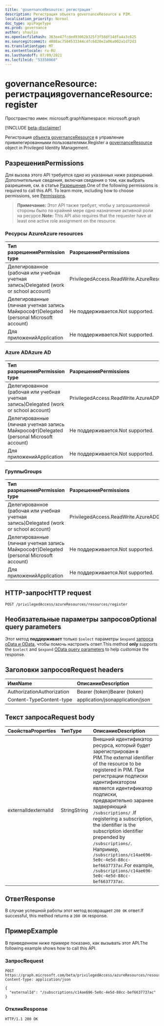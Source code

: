 ```yaml
---
title: 'governanceResource: регистрация'
description: Регистрация объекта governanceResource в PIM.
localization_priority: Normal
doc_type: apiPageType
ms.prod: governance
author: shauliu
ms.openlocfilehash: 363ee47fcded93062b325f3f58df14dfa4a3c625
ms.sourcegitcommit: 4888ac7504533344c4fc6828e2a06a002a1d72d3
ms.translationtype: MT
ms.contentlocale: ru-RU
ms.lasthandoff: 07/09/2021
ms.locfileid: "53350868"
---
```

# <a name="governanceresource-register"></a><span data-ttu-id="41485-103">governanceResource: регистрация</span><span class="sxs-lookup"><span data-stu-id="41485-103">governanceResource: register</span></span>

<span data-ttu-id="41485-104">Пространство имен: microsoft.graph</span><span class="sxs-lookup"><span data-stu-id="41485-104">Namespace: microsoft.graph</span></span>

[!INCLUDE [beta-disclaimer](../../includes/beta-disclaimer.md)]

<span data-ttu-id="41485-105">Регистрация [объекта governanceResource](../resources/governanceresource.md) в управление привилегированными пользователями.</span><span class="sxs-lookup"><span data-stu-id="41485-105">Register a [governanceResource](../resources/governanceresource.md) object in Privileged Identity Management.</span></span>

## <a name="permissions"></a><span data-ttu-id="41485-106">Разрешения</span><span class="sxs-lookup"><span data-stu-id="41485-106">Permissions</span></span>

<span data-ttu-id="41485-p101">Для вызова этого API требуется одно из указанных ниже разрешений. Дополнительные сведения, включая сведения о том, как выбрать разрешения, см. в статье [Разрешения](/graph/permissions-reference#privileged-access-permissions).</span><span class="sxs-lookup"><span data-stu-id="41485-p101">One of the following permissions is required to call this API. To learn more, including how to choose permissions, see [Permissions](/graph/permissions-reference#privileged-access-permissions).</span></span>

><span data-ttu-id="41485-109">**Примечание:** Этот API также требует, чтобы у запрашиваемой стороны было по крайней мере одно назначение активной роли на ресурсе.</span><span class="sxs-lookup"><span data-stu-id="41485-109">**Note:** This API also requires that the requester have at least one active role assignment on the resource.</span></span>

### <a name="azure-resources"></a><span data-ttu-id="41485-110">Ресурсы Azure</span><span class="sxs-lookup"><span data-stu-id="41485-110">Azure resources</span></span>

| <span data-ttu-id="41485-111">Тип разрешения</span><span class="sxs-lookup"><span data-stu-id="41485-111">Permission type</span></span> | <span data-ttu-id="41485-112">Разрешения</span><span class="sxs-lookup"><span data-stu-id="41485-112">Permissions</span></span> |
|:--------------- |:----------- |
| <span data-ttu-id="41485-113">Делегированное (рабочая или учебная учетная запись)</span><span class="sxs-lookup"><span data-stu-id="41485-113">Delegated (work or school account)</span></span> | <span data-ttu-id="41485-114">PrivilegedAccess.ReadWrite.AzureResources</span><span class="sxs-lookup"><span data-stu-id="41485-114">PrivilegedAccess.ReadWrite.AzureResources</span></span> |
| <span data-ttu-id="41485-115">Делегированные (личная учетная запись Майкрософт)</span><span class="sxs-lookup"><span data-stu-id="41485-115">Delegated (personal Microsoft account)</span></span> | <span data-ttu-id="41485-116">Не поддерживается.</span><span class="sxs-lookup"><span data-stu-id="41485-116">Not supported.</span></span> |
| <span data-ttu-id="41485-117">Для приложений</span><span class="sxs-lookup"><span data-stu-id="41485-117">Application</span></span> | <span data-ttu-id="41485-118">Не поддерживается.</span><span class="sxs-lookup"><span data-stu-id="41485-118">Not supported.</span></span> |

### <a name="azure-ad"></a><span data-ttu-id="41485-119">Azure AD</span><span class="sxs-lookup"><span data-stu-id="41485-119">Azure AD</span></span>

| <span data-ttu-id="41485-120">Тип разрешения</span><span class="sxs-lookup"><span data-stu-id="41485-120">Permission type</span></span> | <span data-ttu-id="41485-121">Разрешения</span><span class="sxs-lookup"><span data-stu-id="41485-121">Permissions</span></span> |
|:--------------- |:----------- |
| <span data-ttu-id="41485-122">Делегированное (рабочая или учебная учетная запись)</span><span class="sxs-lookup"><span data-stu-id="41485-122">Delegated (work or school account)</span></span> | <span data-ttu-id="41485-123">PrivilegedAccess.ReadWrite.AzureAD</span><span class="sxs-lookup"><span data-stu-id="41485-123">PrivilegedAccess.ReadWrite.AzureAD</span></span> |
| <span data-ttu-id="41485-124">Делегированные (личная учетная запись Майкрософт)</span><span class="sxs-lookup"><span data-stu-id="41485-124">Delegated (personal Microsoft account)</span></span> | <span data-ttu-id="41485-125">Не поддерживается.</span><span class="sxs-lookup"><span data-stu-id="41485-125">Not supported.</span></span> |
| <span data-ttu-id="41485-126">Для приложений</span><span class="sxs-lookup"><span data-stu-id="41485-126">Application</span></span> | <span data-ttu-id="41485-127">Не поддерживается.</span><span class="sxs-lookup"><span data-stu-id="41485-127">Not supported.</span></span> |

### <a name="groups"></a><span data-ttu-id="41485-128">Группы</span><span class="sxs-lookup"><span data-stu-id="41485-128">Groups</span></span>

|<span data-ttu-id="41485-129">Тип разрешения</span><span class="sxs-lookup"><span data-stu-id="41485-129">Permission type</span></span> | <span data-ttu-id="41485-130">Разрешения</span><span class="sxs-lookup"><span data-stu-id="41485-130">Permissions</span></span> |
|:-------------- |:----------- |
| <span data-ttu-id="41485-131">Делегированное (рабочая или учебная учетная запись)</span><span class="sxs-lookup"><span data-stu-id="41485-131">Delegated (work or school account)</span></span> | <span data-ttu-id="41485-132">PrivilegedAccess.ReadWrite.AzureADGroup</span><span class="sxs-lookup"><span data-stu-id="41485-132">PrivilegedAccess.ReadWrite.AzureADGroup</span></span> |
| <span data-ttu-id="41485-133">Делегированные (личная учетная запись Майкрософт)</span><span class="sxs-lookup"><span data-stu-id="41485-133">Delegated (personal Microsoft account)</span></span> | <span data-ttu-id="41485-134">Не поддерживается.</span><span class="sxs-lookup"><span data-stu-id="41485-134">Not supported.</span></span> |
| <span data-ttu-id="41485-135">Для приложений</span><span class="sxs-lookup"><span data-stu-id="41485-135">Application</span></span> | <span data-ttu-id="41485-136">Не поддерживается.</span><span class="sxs-lookup"><span data-stu-id="41485-136">Not supported.</span></span> |

## <a name="http-request"></a><span data-ttu-id="41485-137">HTTP-запрос</span><span class="sxs-lookup"><span data-stu-id="41485-137">HTTP request</span></span>

<!-- { "blockType": "ignored" } -->
```http
POST /privilegedAccess/azureResources/resources/register
```

## <a name="optional-query-parameters"></a><span data-ttu-id="41485-138">Необязательные параметры запросов</span><span class="sxs-lookup"><span data-stu-id="41485-138">Optional query parameters</span></span>

<span data-ttu-id="41485-139">Этот метод **поддерживает** только `$select` параметры `$expand` [запроса oData и OData,](/graph/query-parameters) чтобы помочь настроить ответ.</span><span class="sxs-lookup"><span data-stu-id="41485-139">This method **only** supports the `$select` and `$expand` [OData query parameters](/graph/query-parameters) to help customize the response.</span></span>

## <a name="request-headers"></a><span data-ttu-id="41485-140">Заголовки запросов</span><span class="sxs-lookup"><span data-stu-id="41485-140">Request headers</span></span>

| <span data-ttu-id="41485-141">Имя</span><span class="sxs-lookup"><span data-stu-id="41485-141">Name</span></span> | <span data-ttu-id="41485-142">Описание</span><span class="sxs-lookup"><span data-stu-id="41485-142">Description</span></span> |
|:---- |:----------- |
| <span data-ttu-id="41485-143">Authorization</span><span class="sxs-lookup"><span data-stu-id="41485-143">Authorization</span></span> | <span data-ttu-id="41485-144">Bearer {token}</span><span class="sxs-lookup"><span data-stu-id="41485-144">Bearer {token}</span></span> |
| <span data-ttu-id="41485-145">Content-Type</span><span class="sxs-lookup"><span data-stu-id="41485-145">Content-type</span></span> | <span data-ttu-id="41485-146">application/json</span><span class="sxs-lookup"><span data-stu-id="41485-146">application/json</span></span> |

## <a name="request-body"></a><span data-ttu-id="41485-147">Текст запроса</span><span class="sxs-lookup"><span data-stu-id="41485-147">Request body</span></span>

| <span data-ttu-id="41485-148">Свойства</span><span class="sxs-lookup"><span data-stu-id="41485-148">Properties</span></span> | <span data-ttu-id="41485-149">Тип</span><span class="sxs-lookup"><span data-stu-id="41485-149">Type</span></span> | <span data-ttu-id="41485-150">Описание</span><span class="sxs-lookup"><span data-stu-id="41485-150">Description</span></span> |
|:---------- |:---- |:----------- |
| <span data-ttu-id="41485-151">externalId</span><span class="sxs-lookup"><span data-stu-id="41485-151">externalId</span></span> | <span data-ttu-id="41485-152">String</span><span class="sxs-lookup"><span data-stu-id="41485-152">String</span></span> | <span data-ttu-id="41485-153">Внешний идентификатор ресурса, который будет зарегистрирован в PIM.</span><span class="sxs-lookup"><span data-stu-id="41485-153">The external identifier of the resource to be registered in PIM.</span></span> <span data-ttu-id="41485-154">При регистрации подписки идентификатором является идентификатор подписки, предварительно заранее задверяющий `/subscriptions/` .</span><span class="sxs-lookup"><span data-stu-id="41485-154">If registering a subscription, the identifier is the subscription identifier prepended by `/subscriptions/`.</span></span> <span data-ttu-id="41485-155">Например, `/subscriptions/c14ae696-5e0c-4e5d-88cc-bef6637737ac`.</span><span class="sxs-lookup"><span data-stu-id="41485-155">For example, `/subscriptions/c14ae696-5e0c-4e5d-88cc-bef6637737ac`.</span></span> |

## <a name="response"></a><span data-ttu-id="41485-156">Ответ</span><span class="sxs-lookup"><span data-stu-id="41485-156">Response</span></span>

<span data-ttu-id="41485-157">В случае успешной работы этот метод возвращает `200 OK` ответ.</span><span class="sxs-lookup"><span data-stu-id="41485-157">If successful, this method returns a `200 OK` response.</span></span>

## <a name="example"></a><span data-ttu-id="41485-158">Пример</span><span class="sxs-lookup"><span data-stu-id="41485-158">Example</span></span>

<span data-ttu-id="41485-159">В приведенном ниже примере показано, как вызывать этот API.</span><span class="sxs-lookup"><span data-stu-id="41485-159">The following example shows how to call this API.</span></span>
<!-- {
  "blockType": "request",
  "name": "get_governanceresource"
}-->
### <a name="request"></a><span data-ttu-id="41485-160">Запрос</span><span class="sxs-lookup"><span data-stu-id="41485-160">Request</span></span>
```http
POST https://graph.microsoft.com/beta/privilegedAccess/azureResources/resources/register
Content-type: application/json

{
  "externalId": "/subscriptions/c14ae696-5e0c-4e5d-88cc-bef6637737ac"
}
```
### <a name="response"></a><span data-ttu-id="41485-161">Отклик</span><span class="sxs-lookup"><span data-stu-id="41485-161">Response</span></span>
<!-- {
  "blockType": "response",
  "truncated": false,
  "@odata.type": "microsoft.graph.governanceResource"
} -->
```http
HTTP/1.1 200 OK
```

<!-- uuid: 8fcb5dbc-d5aa-4681-8e31-b001d5168d79
2015-10-25 14:57:30 UTC -->
<!--
{
  "type": "#page.annotation",
  "description": "Register governanceResource",
  "keywords": "",
  "section": "documentation",
  "tocPath": "",
  "suppressions": []
}
-->


